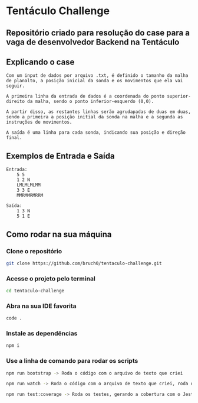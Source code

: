# Tentáculo Challenge

## Repositório criado para resolução do case para a vaga de desenvolvedor Backend na Tentáculo

## Explicando o case

    Com um input de dados por arquivo .txt, é definido o tamanho da malha de planalto, a posição inicial da sonda e os movimentos que ela vai seguir.

    A primeira linha da entrada de dados é a coordenada do ponto superior-direito da malha, sendo o ponto inferior-esquerdo (0,0).

    A partir disso, as restantes linhas serão agrudapadas de duas em duas, sendo a primeira a posição initial da sonda na malha e a segunda as instruções de movimentos.

    A saída é uma linha para cada sonda, indicando sua posição e direção final.

## Exemplos de Entrada e Saída

    Entrada:
        5 5
        1 2 N
        LMLMLMLMM
        3 3 E
        MMRMMRMRRM

    Saída:
        1 3 N
        5 1 E

## Como rodar na sua máquina

### Clone o repositório

```bash
git clone https://github.com/bruch0/tentaculo-challenge.git
```

### Acesse o projeto pelo terminal

```bash
cd tentaculo-challenge
```

### Abra na sua IDE favorita

```bash
code .
```

### Instale as dependências

```bash
npm i
```

### Use a linha de comando para rodar os scripts

```bash
npm run bootstrap -> Roda o código com o arquivo de texto que criei

npm run watch -> Roda o código com o arquivo de texto que criei, roda de novo a cada alteração no arquivo data.txt

npm run test:coverage -> Roda os testes, gerando a cobertura com o Jest
```

